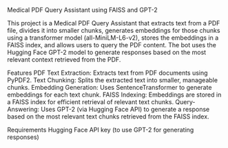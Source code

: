 Medical PDF Query Assistant using FAISS and GPT-2

This project is a Medical PDF Query Assistant that extracts text from a PDF file, divides it into smaller chunks, generates embeddings for those chunks using a transformer model (all-MiniLM-L6-v2), stores the embeddings in a FAISS index, and allows users to query the PDF content. The bot uses the Hugging Face GPT-2 model to generate responses based on the most relevant context retrieved from the PDF.

Features
PDF Text Extraction: Extracts text from PDF documents using PyPDF2.
Text Chunking: Splits the extracted text into smaller, manageable chunks.
Embedding Generation: Uses SentenceTransformer to generate embeddings for each text chunk.
FAISS Indexing: Embeddings are stored in a FAISS index for efficient retrieval of relevant text chunks.
Query-Answering: Uses GPT-2 (via Hugging Face API) to generate a response based on the most relevant text chunks retrieved from the FAISS index.

Requirements
Hugging Face API key (to use GPT-2 for generating responses)

